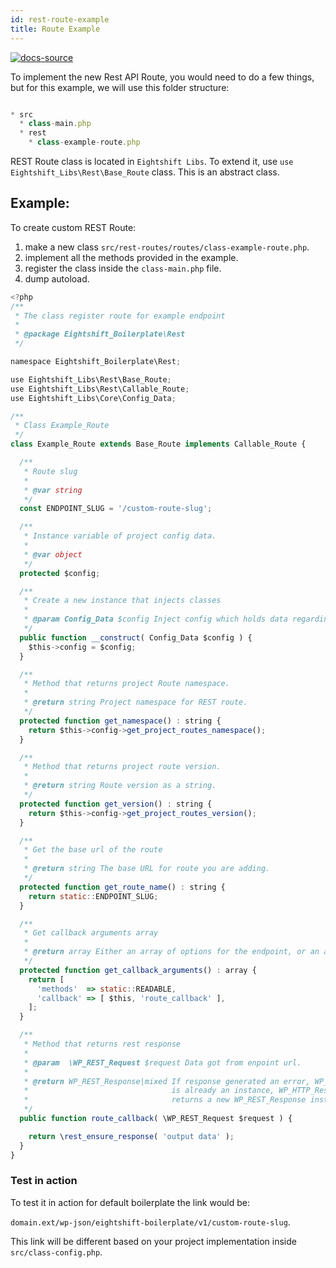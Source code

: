 ```yaml
---
id: rest-route-example
title: Route Example
---
```


[![docs-source](https://img.shields.io/badge/source-eigthshift--libs-blue?style=for-the-badge&logo=php&labelColor=2a2a2a)](https://github.com/infinum/eightshift-libs/tree/master/src/rest)

To implement the new Rest API Route, you would need to do a few things, but for this example, we will use this folder structure:
```js

* src
  * class-main.php
  * rest
    * class-example-route.php

```
REST Route class is located in `Eightshift Libs`. To extend it, use `use Eightshift_Libs\Rest\Base_Route` class. This is an abstract class.

## Example:

To create custom REST Route:
1. make a new class `src/rest-routes/routes/class-example-route.php`.
2. implement all the methods provided in the example.
3. register the class inside the `class-main.php` file.
4. dump autoload.

```js
<?php
/**
 * The class register route for example endpoint
 *
 * @package Eightshift_Boilerplate\Rest
 */

namespace Eightshift_Boilerplate\Rest;

use Eightshift_Libs\Rest\Base_Route;
use Eightshift_Libs\Rest\Callable_Route;
use Eightshift_Libs\Core\Config_Data;

/**
 * Class Example_Route
 */
class Example_Route extends Base_Route implements Callable_Route {

  /**
   * Route slug
   *
   * @var string
   */
  const ENDPOINT_SLUG = '/custom-route-slug';

  /**
   * Instance variable of project config data.
   *
   * @var object
   */
  protected $config;

  /**
   * Create a new instance that injects classes
   *
   * @param Config_Data $config Inject config which holds data regarding project details.
   */
  public function __construct( Config_Data $config ) {
    $this->config = $config;
  }

  /**
   * Method that returns project Route namespace.
   *
   * @return string Project namespace for REST route.
   */
  protected function get_namespace() : string {
    return $this->config->get_project_routes_namespace();
  }

  /**
   * Method that returns project route version.
   *
   * @return string Route version as a string.
   */
  protected function get_version() : string {
    return $this->config->get_project_routes_version();
  }

  /**
   * Get the base url of the route
   *
   * @return string The base URL for route you are adding.
   */
  protected function get_route_name() : string {
    return static::ENDPOINT_SLUG;
  }

  /**
   * Get callback arguments array
   *
   * @return array Either an array of options for the endpoint, or an array of arrays for multiple methods.
   */
  protected function get_callback_arguments() : array {
    return [
      'methods'  => static::READABLE,
      'callback' => [ $this, 'route_callback' ],
    ];
  }

  /**
   * Method that returns rest response
   *
   * @param  \WP_REST_Request $request Data got from enpoint url.
   *
   * @return WP_REST_Response|mixed If response generated an error, WP_Error, if response
   *                                is already an instance, WP_HTTP_Response, otherwise
   *                                returns a new WP_REST_Response instance.
   */
  public function route_callback( \WP_REST_Request $request ) {

    return \rest_ensure_response( 'output data' );
  }
}

```

### Test in action

To test it in action for default boilerplate the link would be:

`domain.ext/wp-json/eightshift-boilerplate/v1/custom-route-slug`.

This link will be different based on your project implementation inside `src/class-config.php`.
